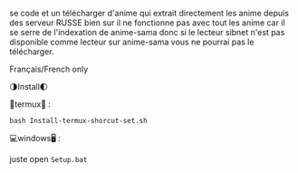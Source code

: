 se code et un télécharger d'anime qui extrait directement les anime depuis des serveur RUSSE bien sur il ne fonctionne pas avec tout les anime car il se serre de l'indexation de anime-sama donc si le lecteur sibnet n'est pas disponible comme lecteur sur anime-sama vous ne pourrai pas le télécharger. 

Français/French only


🌗Install🌓

📱termux📱 :

`bash Install-termux-shorcut-set.sh`

💻windows🖥️ :

juste open `Setup.bat`

